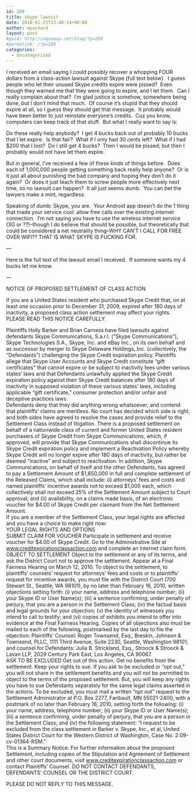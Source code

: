```yaml
---
id: 209
title: skype lawsuit
date: 2010-01-21T13:40:24+00:00
author: mpackard
layout: post
#guid: http://aquamap.net/blog/?p=209
#permalink: /?p=209
categories:
  - Uncategorized
---
```

I received an email saying I could possibly recover a whopping FOUR dollars from a class-action lawsuit against Skype (full text below).  I guess people who let their unused Skype credits expire were pissed?  Even though they warned me that they were going to expire, and I let them.  Can I really complain about that?  I&#8217;m glad justice is somehow, somewhere being done, but I don&#8217;t mind that much.  Of course it&#8217;s stupid that they should expire at all, so I guess they should get that message.  It probably would have been better to just reinstate everyone&#8217;s credits.  Cuz you know, computers can keep track of that stuff.  But what I really want to say is:

<Rant about class-action lawsuits>

Do these really help anybody?  I get 4 bucks back out of probably 10 bucks that I let expire.  Is that fair?  What if I only had 30 cents left?  What if I had $200 that I lost?  Do I still get 4 bucks?  Then I would be pissed; but then I probably would not have let them expire.

But in general, I&#8217;ve received a few of these kinds of things before.  Does each of 1,000,000 people getting something back really help anyone?  Or is it just all about punishing the bad company and hoping they don&#8217;t do it again?  Or does it just teach them to screw people more effectively next time, so no lawsuit can happen?  It all just seems dumb.  You can bet the lawyers make a mint, regardless.

<Rant about Skype>

Speaking of dumb: Skype, you are.  Your Android app doesn&#8217;t do the 1 thing that made your service cool: allow free calls over the existing internet connection.  I&#8217;m not saying you have to use the wireless internet service (3G or ??)&#8211;though I do believe that should be possible, but theoretically that could be considered a net neutrality thing&#8211;WHY CAN&#8217;T I CALL FOR FREE OVER WIFI?? THAT IS WHAT SKYPE IS FUCKING FOR.

&#8212;

Here is the full text of the lawsuit email I received.  If someone wants my 4 bucks let me know.

&#8212;

NOTICE OF PROPOSED SETTLEMENT OF CLASS ACTION

If you are a United States resident who purchased Skype Credit that, on at least one occasion prior to December 31, 2009, expired after 180 days of inactivity, a proposed class action settlement may affect your rights. PLEASE READ THIS NOTICE CAREFULLY.

Plaintiffs Holly Barker and Brian Carness have filed lawsuits against defendants Skype Communications, S.a.r.l. (&#8220;Skype Communications&#8221;), Skype Technologies S.A., Skype, Inc. and eBay Inc., on its own behalf and as successor by merger to Skype Delaware Holdings, Inc. (collectively, the &#8220;Defendants&#8221;) challenging the Skype Credit expiration policy. Plaintiffs allege that Skype User Accounts and Skype Credit constitute &#8220;gift certificates&#8221; that cannot expire or be subject to inactivity fees under various states&#8217; laws and that Defendants unlawfully applied the Skype Credit expiration policy against their Skype Credit balances after 180 days of inactivity in supposed violation of these various states&#8217; laws, including applicable &#8220;gift certificate,&#8221; consumer protection and/or unfair and deceptive practices laws.  
Defendants deny that they did anything wrong whatsoever, and contend that plaintiffs&#8217; claims are meritless. No court has decided which side is right, and both sides have agreed to resolve the cases and provide relief to the Settlement Class instead of litigation. There is a proposed settlement on behalf of a nationwide class of current and former United States resident purchasers of Skype Credit from Skype Communications, which, if approved, will provide that Skype Communications shall discontinue its Skype Credit expiration policy and implement a Reactivation Policy whereby Skype Credit will no longer expire after 180 days of inactivity, but rather be deemed &#8220;inactive&#8221; and subject to reactivation. In addition, Skype Communications, on behalf of itself and the other Defendants, has agreed to pay a Settlement Amount of $1,850,000 in full and complete settlement of the Released Claims, which shall include: (i) attorneys&#8217; fees and costs and named plaintiffs&#8217; incentive awards not to exceed $1,000 each, which collectively shall not exceed 25% of the Settlement Amount subject to Court approval; and (ii) availability, on a claims made basis, of an electronic voucher for $4.00 of Skype Credit per claimant from the Net Settlement Amount.  
If you are a member of the Settlement Class, your legal rights are affected and you have a choice to make right now:  
YOUR LEGAL RIGHTS AND OPTIONS  
SUBMIT CLAIM FOR VOUCHER Participate in settlement and receive voucher for $4.00 of Skype Credit. Go to the Administrative Site at www.creditexpirationclassaction.com and complete an Internet claim form.  
OBJECT TO SETTLEMENT Object to the settlement or any of its terms, and ask the District Court not to approve the settlement. Appear at a Final Fairness Hearing on March 12, 2010. To object to the settlement, to plaintiffs&#8217; counsels&#8217; request for attorneys&#8217; fees and costs or to plaintiffs&#8217; request for incentive awards, you must file with the District Court (700 Stewart St., Seattle, WA 98101), by no later than February 16, 2010, written objections setting forth: (i) your name, address and telephone number; (ii) your Skype ID or User Name(s); (iii) a sentence confirming, under penalty of perjury, that you are a person in the Settlement Class; (iv) the factual basis and legal grounds for your objection; (v) the identity of witnesses you intend to call to testify; and (vi) copies of exhibits you intend to offer into evidence at the Final Fairness Hearing. Copies of all objections also must be mailed to each of the following, postmarked by the last day to file the objection: Plaintiffs&#8217; Counsel: Roger Townsend, Esq., Breskin, Johnson & Townsend, PLLC, 1111 Third Avenue, Suite 2230, Seattle, Washington 98101; and counsel for Defendants: Julia B. Strickland, Esq., Stroock & Stroock & Lavan LLP, 2029 Century Park East, Los Angeles, CA 90067.  
ASK TO BE EXCLUDED Get out of this action. Get no benefits from the settlement. Keep your rights to sue. If you ask to be excluded or &#8220;opt out,&#8221; you will not share in the settlement benefits and you will not be permitted to object to the terms of the proposed settlement. But, you will keep any rights you have to sue Defendants separately for the same legal claims asserted in the actions. To be excluded, you must mail a written &#8220;opt out&#8221; request to the Settlement Administrator at P.O. Box 2277, Faribault, MN 55021-2400, with a postmark of no later than February 16, 2010, setting forth the following: (i) your name, address, telephone number; (ii) your Skype ID or User Name(s); (iii) a sentence confirming, under penalty of perjury, that you are a person in the Settlement Class; and (iv) the following statement: &#8220;I request to be excluded from the class settlement in Barker v. Skype, Inc., et al, United States District Court for the Western District of Washington, Case No. 2:09-cv-01364-RSM.&#8221;  
This is a Summary Notice. For further information about the proposed Settlement, including copies of the Stipulation and Agreement of Settlement and other court documents, visit www.creditexpirationclassaction.com or contact Plaintiffs&#8217; Counsel. DO NOT CONTACT DEFENDANTS, DEFENDANTS&#8217; COUNSEL OR THE DISTRICT COURT.

PLEASE DO NOT REPLY TO THIS MESSAGE.
